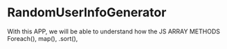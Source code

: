 # RandomUserInfoGenerator
With this APP, we will be able to understand  how the JS ARRAY METHODS Foreach(), map(), .sort(),
